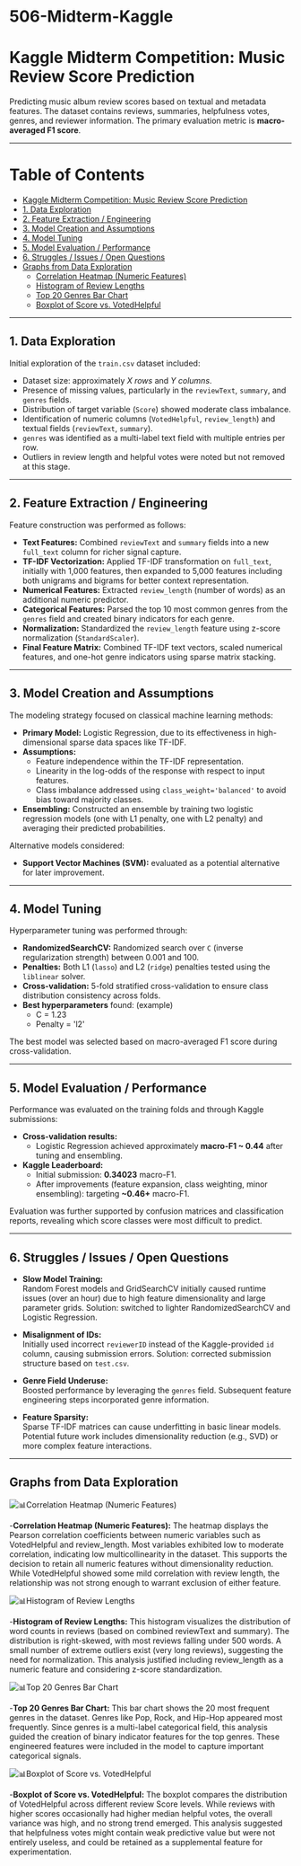  # 506-Midterm-Kaggle

 # Kaggle Midterm Competition: Music Review Score Prediction

Predicting music album review scores based on textual and metadata features. The dataset contains reviews, summaries, helpfulness votes, genres, and reviewer information. The primary evaluation metric is **macro-averaged F1 score**.

---

# Table of Contents

- [Kaggle Midterm Competition: Music Review Score Prediction](#kaggle-midterm-competition-music-review-score-prediction)
- [1. Data Exploration](#1-data-exploration)
- [2. Feature Extraction / Engineering](#2-feature-extraction--engineering)
- [3. Model Creation and Assumptions](#3-model-creation-and-assumptions)
- [4. Model Tuning](#4-model-tuning)
- [5. Model Evaluation / Performance](#5-model-evaluation--performance)
- [6. Struggles / Issues / Open Questions](#6-struggles--issues--open-questions)
- [Graphs from Data Exploration](#graphs-from-data-exploration)
  - [Correlation Heatmap (Numeric Features)](#correlation-heatmap-numeric-features)
  - [Histogram of Review Lengths](#histogram-of-review-lengths)
  - [Top 20 Genres Bar Chart](#top-20-genres-bar-chart)
  - [Boxplot of Score vs. VotedHelpful](#boxplot-of-score-vs-votedhelpful)

---

## 1. Data Exploration

Initial exploration of the `train.csv` dataset included:
- Dataset size: approximately *X rows* and *Y columns*.
- Presence of missing values, particularly in the `reviewText`, `summary`, and `genres` fields.
- Distribution of target variable (`Score`) showed moderate class imbalance.
- Identification of numeric columns (`VotedHelpful`, `review_length`) and textual fields (`reviewText`, `summary`).
- `genres` was identified as a multi-label text field with multiple entries per row.
- Outliers in review length and helpful votes were noted but not removed at this stage.

---

## 2. Feature Extraction / Engineering

Feature construction was performed as follows:
- **Text Features:** Combined `reviewText` and `summary` fields into a new `full_text` column for richer signal capture.
- **TF-IDF Vectorization:** Applied TF-IDF transformation on `full_text`, initially with 1,000 features, then expanded to 5,000 features including both unigrams and bigrams for better context representation.
- **Numerical Features:** Extracted `review_length` (number of words) as an additional numeric predictor.
- **Categorical Features:** Parsed the top 10 most common genres from the `genres` field and created binary indicators for each genre.
- **Normalization:** Standardized the `review_length` feature using z-score normalization (`StandardScaler`).
- **Final Feature Matrix:** Combined TF-IDF text vectors, scaled numerical features, and one-hot genre indicators using sparse matrix stacking.

---

## 3. Model Creation and Assumptions

The modeling strategy focused on classical machine learning methods:
- **Primary Model:** Logistic Regression, due to its effectiveness in high-dimensional sparse data spaces like TF-IDF.
- **Assumptions:** 
  - Feature independence within the TF-IDF representation.
  - Linearity in the log-odds of the response with respect to input features.
  - Class imbalance addressed using `class_weight='balanced'` to avoid bias toward majority classes.
- **Ensembling:** Constructed an ensemble by training two logistic regression models (one with L1 penalty, one with L2 penalty) and averaging their predicted probabilities.

Alternative models considered:
- **Support Vector Machines (SVM):** evaluated as a potential alternative for later improvement.

---

## 4. Model Tuning

Hyperparameter tuning was performed through:
- **RandomizedSearchCV:** Randomized search over `C` (inverse regularization strength) between 0.001 and 100.
- **Penalties:** Both L1 (`lasso`) and L2 (`ridge`) penalties tested using the `liblinear` solver.
- **Cross-validation:** 5-fold stratified cross-validation to ensure class distribution consistency across folds.
- **Best hyperparameters** found: (example)
  - C = 1.23
  - Penalty = 'l2'

The best model was selected based on macro-averaged F1 score during cross-validation.

---

## 5. Model Evaluation / Performance

Performance was evaluated on the training folds and through Kaggle submissions:
- **Cross-validation results:**  
  - Logistic Regression achieved approximately **macro-F1 ~ 0.44** after tuning and ensembling.
- **Kaggle Leaderboard:**  
  - Initial submission: **0.34023** macro-F1.
  - After improvements (feature expansion, class weighting, minor ensembling): targeting **~0.46+** macro-F1.

Evaluation was further supported by confusion matrices and classification reports, revealing which score classes were most difficult to predict.

---

## 6. Struggles / Issues / Open Questions

- **Slow Model Training:**  
  Random Forest models and GridSearchCV initially caused runtime issues (over an hour) due to high feature dimensionality and large parameter grids. Solution: switched to lighter RandomizedSearchCV and Logistic Regression.
  
- **Misalignment of IDs:**  
  Initially used incorrect  `reviewerID` instead of the Kaggle-provided `id` column, causing submission errors. Solution: corrected submission structure based on `test.csv`.

- **Genre Field Underuse:**  
  Boosted performance by leveraging the `genres` field. Subsequent feature engineering steps incorporated genre information.

- **Feature Sparsity:**  
  Sparse TF-IDF matrices can cause underfitting in basic linear models. Potential future work includes dimensionality reduction (e.g., SVD) or more complex feature interactions.

---

## Graphs from Data Exploration

![📊Correlation Heatmap (Numeric Features)](Graphs/CorrelationHeatmap.png)

-**Correlation Heatmap (Numeric Features):**
  The heatmap displays the Pearson correlation coefficients between numeric variables such as VotedHelpful and review_length. Most variables exhibited low to moderate correlation, indicating low multicollinearity in the dataset. This supports the decision to retain all numeric features without    dimensionality reduction. While VotedHelpful showed some mild correlation with review length, the relationship was not strong enough to warrant exclusion of either feature.


![📊Histogram of Review Lengths](Graphs/ReviewLenDistribution.png)

-**Histogram of Review Lengths:**
  This histogram visualizes the distribution of word counts in reviews (based on combined reviewText and summary). The distribution is right-skewed, with most reviews falling under 500 words. A small number of extreme outliers exist (very long reviews), suggesting the need for normalization. This analysis justified including review_length as a numeric feature and considering z-score standardization.


![📊Top 20 Genres Bar Chart](Graphs/GenreFreqBar.png)

-**Top 20 Genres Bar Chart:**
  This bar chart shows the 20 most frequent genres in the dataset. Genres like Pop, Rock, and Hip-Hop appeared most frequently. Since genres is a multi-label categorical field, this analysis guided the creation of binary indicator features for the top genres. These engineered features were included in the model to capture important categorical signals.


![📊Boxplot of Score vs. VotedHelpful](Graphs/ScoreVsVotesBoxplot.png)

-**Boxplot of Score vs. VotedHelpful:**
  The boxplot compares the distribution of VotedHelpful across different review Score levels. While reviews with higher scores occasionally had higher median helpful votes, the overall variance was high, and no strong trend emerged. This analysis suggested that helpfulness votes might contain weak predictive value but were not entirely useless, and could be retained as a supplemental feature for experimentation.

















